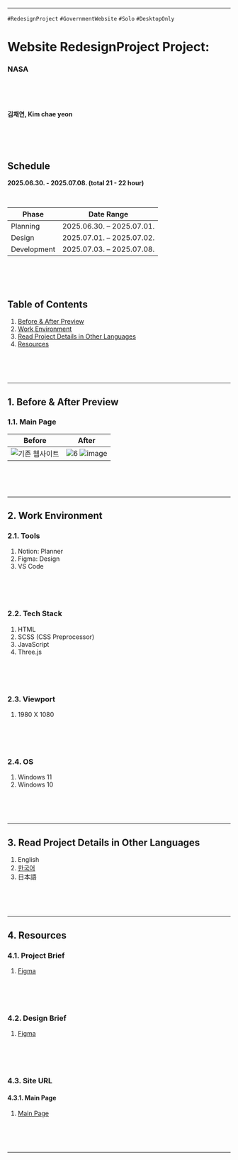 
---
`#RedesignProject` `#GovernmentWebsite` `#Solo` `#DesktopOnly` 
# **Website RedesignProject Project:**
### NASA

<br/>
<br/>
<br/>

**김채연, Kim chae yeon**    

<br/>
<br/>
<br/>

## **Schedule**
**2025.06.30. - 2025.07.08. (total 21 - 22 hour)**

</br>

| Phase         | Date Range                  |
|---------------|-----------------------------|
| Planning      | 2025.06.30. – 2025.07.01.   |
| Design        | 2025.07.01. – 2025.07.02.   |
| Development   | 2025.07.03. – 2025.07.08.   |

<br/>
<br/>
<br/>

## Table of Contents

1. [Before & After Preview](#1-Before-&-After-Preview)   
2. [Work Environment](#2-Work-Environment)   
3. [Read Project Details in Other Languages](#3-Read-Project-Details-in-Other-Languages)    
4. [Resources](#4-Resources)   
   
</br>
</br>
</br>

---



## 1. Before & After Preview
### 1.1. Main Page

| Before | After |
|--------|-------|
| ![기존 웹사이트](https://github.com/user-attachments/assets/a32a7351-ef3f-4619-ad4e-827daf142238) | ![6](https://github.com/user-attachments/assets/d77dc4f8-545c-4bac-8a0b-6447fd7195a4) ![image](https://github.com/user-attachments/assets/879074f7-4c04-417b-9ccc-d37bf5512b59) |

</br>
</br>
</br>

---
## 2. Work Environment
### 2.1. Tools
1. Notion: Planner
2. Figma: Design
3. VS Code

</br>
</br>
</br>

### 2.2. Tech Stack
1. HTML
2. SCSS (CSS Preprocessor)
3. JavaScript
4. Three.js

</br>
</br>
</br>

### 2.3. Viewport
1. 1980 X 1080

</br>
</br>
</br>

### 2.4. OS
1. Windows 11
2. Windows 10

</br>
</br>
</br>

---

## 3. Read Project Details in Other Languages
1. English
2. [한국어](https://github.com/dkssud-dus/webRedesign-NASA/blob/main/README_ko.md)
3. 日本語

</br>
</br>
</br>

---

## 4. Resources
### 4.1. Project Brief
1. [Figma](https://www.figma.com/deck/Tw2G6yCKO9KrGJ4zhjOzUH/-webRedesin--NASA--Project-Brief-?node-id=20-20&t=2n4g4ziiCtdVFok9-1)

</br>
</br>
</br>

### 4.2. Design Brief
1. [Figma](https://www.figma.com/design/cM77aRt8LS2gmufoXWnphR/-webRedesin--NASA--Design-Brief-?node-id=3-2&t=7sNxJu6YNCSrJyUJ-1)

</br>
</br>
</br>

### 4.3. Site URL
#### 4.3.1. Main Page
1. [Main Page](https://dkssud-dus.github.io/webRedesign-NASA/)

</br>
</br>
</br>

---
